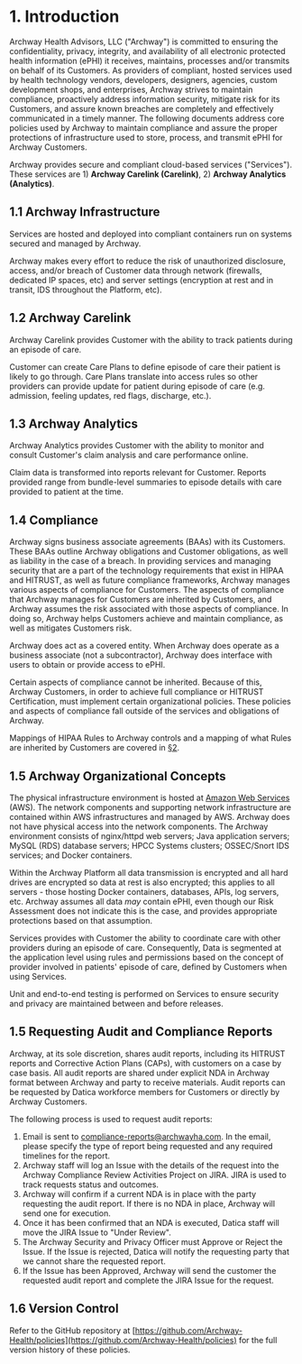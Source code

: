 # 1. Introduction

Archway Health Advisors, LLC ("Archway") is committed to ensuring the confidentiality, privacy, integrity, and availability of all electronic protected health information (ePHI) it receives, maintains, processes and/or transmits on behalf of its Customers. As providers of compliant, hosted services used by health technology vendors, developers, designers, agencies, custom development shops, and enterprises, Archway strives to maintain compliance, proactively address information security, mitigate risk for its Customers, and assure known breaches are completely and effectively communicated in a timely manner. The following documents address core policies used by Archway to maintain compliance and assure the proper protections of infrastructure used to store, process, and transmit ePHI for Archway Customers.

Archway provides secure and compliant cloud-based services ("Services"). These services are 1) **Archway Carelink (Carelink)**, 2) **Archway Analytics (Analytics)**.

## 1.1 Archway Infrastructure

Services are hosted and deployed into compliant containers run on systems secured and managed by Archway. 

Archway makes every effort to reduce the risk of unauthorized disclosure, access, and/or breach of Customer data through network (firewalls, dedicated IP spaces, etc) and server settings (encryption at rest and in transit, IDS throughout the Platform, etc).

## 1.2 Archway Carelink

Archway Carelink provides Customer with the ability to track patients during an episode of care.

Customer can create Care Plans to define episode of care their patient is likely to go through. Care Plans translate into access rules so other providers can provide update for patient during episode of care (e.g. admission, feeling updates, red flags, discharge, etc.).


## 1.3 Archway Analytics

Archway Analytics provides Customer with the ability to monitor and consult Customer's claim analysis and care performance online.

Claim data is transformed into reports relevant for Customer. Reports provided range from bundle-level summaries to episode details with care provided to patient at the time.

## 1.4 Compliance

Archway signs business associate agreements (BAAs) with its Customers. These BAAs outline Archway obligations and Customer obligations, as well as liability in the case of a breach. In providing services and managing security that are a part of the technology requirements that exist in HIPAA and HITRUST, as well as future compliance frameworks, Archway manages various aspects of compliance for Customers. The aspects of compliance that Archway manages for Customers are inherited by Customers, and Archway assumes the risk associated with those aspects of compliance. In doing so, Archway helps Customers achieve and maintain compliance, as well as mitigates Customers risk.

Archway does act as a covered entity. When Archway does operate as a business associate (not a subcontractor), Archway does interface with users to obtain or provide access to ePHI.

Certain aspects of compliance cannot be inherited. Because of this, Archway Customers, in order to achieve full compliance or HITRUST Certification, must implement certain organizational policies. These policies and aspects of compliance fall outside of the services and obligations of Archway.

Mappings of HIPAA Rules to Archway controls and a mapping of what Rules are inherited by Customers are covered in [§2](#2.-hipaa-inheritance).

## 1.5 Archway Organizational Concepts

The physical infrastructure environment is hosted at [Amazon Web Services](https://aws.amazon.com/) (AWS). The network components and supporting network infrastructure are contained within AWS infrastructures and managed by AWS. Archway does not have physical access into the network components. The Archway environment consists of nginx/httpd web servers; Java application servers; MySQL (RDS) database servers; HPCC Systems clusters; OSSEC/Snort IDS services; and Docker containers.

Within the Archway Platform all data transmission is encrypted and all hard drives are encrypted so data at rest is also encrypted; this applies to all servers - those hosting Docker containers, databases, APIs, log servers, etc. Archway assumes all data *may* contain ePHI, even though our Risk Assessment does not indicate this is the case, and provides appropriate protections based on that assumption.

Services provides with Customer the ability to coordinate care with other providers during an episode of care. Consequently, Data is segmented at the application level using rules and permissions based on the concept of provider involved in patients' episode of care, defined by Customers when using Services.

Unit and end-to-end testing is performed on Services to ensure security and privacy are maintained between and before releases.

## 1.5 Requesting Audit and Compliance Reports

Archway, at its sole discretion, shares audit reports, including its HITRUST reports and Corrective Action Plans (CAPs), with customers on a case by case basis. All audit reports are shared under explicit NDA in Archway format between Archway and party to receive materials. Audit reports can be requested by Datica workforce members for Customers or directly by Archway Customers.

The following process is used to request audit reports:

1. Email is sent to compliance-reports@archwayha.com. In the email, please specify the type of report being requested and any required timelines for the report.
2. Archway staff will log an Issue with the details of the request into the Archway Compliance Review Activities Project on JIRA. JIRA is used to track requests status and outcomes.
3. Archway will confirm if a current NDA is in place with the party requesting the audit report. If there is no NDA in place, Archway will send one for execution.
4. Once it has been confirmed that an NDA is executed, Datica staff will move the JIRA Issue to "Under Review".
5. The Archway Security and Privacy Officer must Approve or Reject the Issue. If the Issue is rejected, Datica will notify the requesting party that we cannot share the requested report.
4. If the Issue has been Approved, Archway will send the customer the requested audit report and complete the JIRA Issue for the request.

## 1.6 Version Control

Refer to the GitHub repository at [https://github.com/Archway-Health/policies](https://github.com/Archway-Health/policies) for the full version history of these policies.